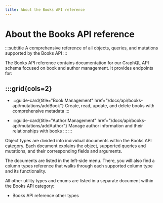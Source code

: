 ```yaml
---
title: About the Books API reference
---
```


# About the Books API reference
:::subtitle
A comprehensive reference of all objects, queries, and mutations supported by the Books API
:::

The Books API reference contains documentation for our GraphQL API schema focused on book and author management. It provides endpoints for:

:::grid{cols=2}
- 
  - 
    :::guide-card{title="Book Management" href="/docs/api/books-api/mutations/addBook"}
    Create, read, update, and delete books with comprehensive metadata
    :::

  - 
    :::guide-card{title="Author Management" href="/docs/api/books-api/mutations/addAuthor"}
    Manage author information and their relationships with books
    :::
:::

Object types are divided into individual documents within the Books API category. Each document explains the object, supported queries and mutations, and their corresponding fields and arguments.

The documents are listed in the left-side menu. There, you will also find a column types reference that walks through each supported column type and its functionality.

All other utility types and enums are listed in a separate document within the Books API category:
* Books API reference other types
